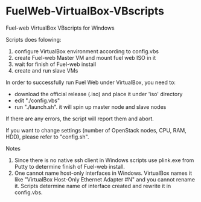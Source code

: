 FuelWeb-VirtualBox-VBscripts
============================

Fuel-web VirtualBox VBscripts for Windows

Scripts does folowing:
 1. configure VirtualBox environment according to config.vbs
 2. create Fuel-web Master VM and mount fuel web ISO in it
 3. wait for finish of Fuel-web install
 4. create and run slave VMs

In order to successfully run Fuel Web under VirtualBox, you need to:
- download the official release (.iso) and place it under 'iso' directory
- edit "./config.vbs" 
- run "./launch.sh". it will spin up master node and slave nodes

If there are any errors, the script will report them and abort.

If you want to change settings (number of OpenStack nodes, CPU, RAM, HDD), please refer to "config.sh".

Notes

1. Since there is no native ssh client in Windows scripts use plink.exe from Putty to determine finish of Fuel-web install.
2. One cannot name host-only interfaces in Windows. VirtualBox names it like "VirtualBox Host-Only Ethernet Adapter #N"  and you cannot rename it. Scripts determine name of interface created and rewrite it in config.vbs.
